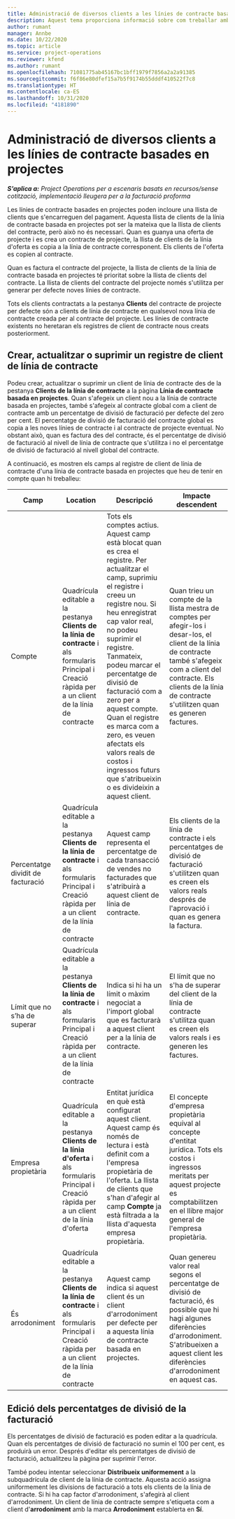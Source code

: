```yaml
---
title: Administració de diversos clients a les línies de contracte basades en projectes
description: Aquest tema proporciona informació sobre com treballar amb línies de contracte i contractes que contenen diversos clients.
author: rumant
manager: Annbe
ms.date: 10/22/2020
ms.topic: article
ms.service: project-operations
ms.reviewer: kfend
ms.author: rumant
ms.openlocfilehash: 71081775ab45167bc1bff1979f7856a2a2a91385
ms.sourcegitcommit: f6f86e80dfef15a7b5f9174b55dddf410522f7c8
ms.translationtype: HT
ms.contentlocale: ca-ES
ms.lasthandoff: 10/31/2020
ms.locfileid: "4181890"
---
```

# <a name="manage-multiple-customers-on-project-based-contract-lines"></a>Administració de diversos clients a les línies de contracte basades en projectes

_**S'aplica a:** Project Operations per a escenaris basats en recursos/sense cotització, implementació lleugera per a la facturació proforma_

Les línies de contracte basades en projectes poden incloure una llista de clients que s'encarreguen del pagament. Aquesta llista de clients de la línia de contracte basada en projectes pot ser la mateixa que la llista de clients del contracte, però això no és necessari. Quan es guanya una oferta de projecte i es crea un contracte de projecte, la llista de clients de la línia d'oferta es copia a la línia de contracte corresponent. Els clients de l'oferta es copien al contracte.

Quan es factura el contracte del projecte, la llista de clients de la línia de contracte basada en projectes té prioritat sobre la llista de clients del contracte. La llista de clients del contracte del projecte només s'utilitza per generar per defecte noves línies de contracte.

Tots els clients contractats a la pestanya **Clients** del contracte de projecte per defecte són a clients de línia de contracte en qualsevol nova línia de contracte creada per al contracte del projecte. Les línies de contracte existents no heretaran els registres de client de contracte nous creats posteriorment.

## <a name="create-update-or-delete-a-contract-line-customer-record"></a>Crear, actualitzar o suprimir un registre de client de línia de contracte

Podeu crear, actualitzar o suprimir un client de línia de contracte des de la pestanya **Clients de la línia de contracte** a la pàgina **Línia de contracte basada en projectes**. Quan s'afegeix un client nou a la línia de contracte basada en projectes, també s'afegeix al contracte global com a client de contracte amb un percentatge de divisió de facturació per defecte del zero per cent. El percentatge de divisió de facturació del contracte global es copia a les noves línies de contracte i al contracte de projecte eventual. No obstant això, quan es factura des del contracte, és el percentatge de divisió de facturació al nivell de línia de contracte que s'utilitza i no el percentatge de divisió de facturació al nivell global del contracte. 

A continuació, es mostren els camps al registre de client de línia de contracte d'una línia de contracte basada en projectes que heu de tenir en compte quan hi treballeu:

| Camp | Location | Descripció | Impacte descendent |
| --- | --- | --- | --- |
| Compte | Quadrícula editable a la pestanya **Clients de la línia de contracte** i als formularis Principal i Creació ràpida per a un client de la línia de contracte | Tots els comptes actius. Aquest camp està blocat quan es crea el registre. Per actualitzar el camp, suprimiu el registre i creeu un registre nou. Si heu enregistrat cap valor real, no podeu suprimir el registre. Tanmateix, podeu marcar el percentatge de divisió de facturació com a zero per a aquest compte. Quan el registre es marca com a zero, es veuen afectats els valors reals de costos i ingressos futurs que s'atribueixin o es divideixin a aquest client. | Quan trieu un compte de la llista mestra de comptes per afegir-los i desar-los, el client de la línia de contracte també s'afegeix com a client del contracte. Els clients de la línia de contracte s'utilitzen quan es generen factures. |
| Percentatge dividit de facturació | Quadrícula editable a la pestanya **Clients de la línia de contracte** i als formularis Principal i Creació ràpida per a un client de la línia de contracte | Aquest camp representa el percentatge de cada transacció de vendes no facturades que s'atribuirà a aquest client de línia de contracte. | Els clients de la línia de contracte i els percentatges de divisió de facturació s'utilitzen quan es creen els valors reals després de l'aprovació i quan es genera la factura. |
| Límit que no s’ha de superar | Quadrícula editable a la pestanya **Clients de la línia de contracte** i als formularis Principal i Creació ràpida per a un client de la línia de contracte | Indica si hi ha un límit o màxim negociat a l'import global que es facturarà a aquest client per a la línia de contracte. | El límit que no s'ha de superar del client de la línia de contracte s'utilitza quan es creen els valors reals i es generen les factures. |
| Empresa propietària | Quadrícula editable a la pestanya **Clients de la línia d'oferta** i als formularis Principal i Creació ràpida per a un client de la línia d'oferta | Entitat jurídica en què està configurat aquest client. Aquest camp és només de lectura i està definit com a l'empresa propietària de l'oferta. La llista de clients que s'han d'afegir al camp **Compte** ja està filtrada a la llista d'aquesta empresa propietària. | El concepte d'empresa propietària equival al concepte d'entitat jurídica. Tots els costos i ingressos meritats per aquest projecte es comptabilitzen en el llibre major general de l'empresa propietària. |
| És arrodoniment | Quadrícula editable a la pestanya **Clients de la línia de contracte** i als formularis Principal i Creació ràpida per a un client de la línia de contracte | Aquest camp indica si aquest client és un client d'arrodoniment per defecte per a aquesta línia de contracte basada en projectes. | Quan genereu valor real segons el percentatge de divisió de facturació, és possible que hi hagi algunes diferències d'arrodoniment. S'atribueixen a aquest client les diferències d'arrodoniment en aquest cas. |

## <a name="edit-billing-split-percentages"></a>Edició dels percentatges de divisió de la facturació

Els percentatges de divisió de facturació es poden editar a la quadrícula. Quan els percentatges de divisió de facturació no sumin el 100 per cent, es produirà un error. Després d'editar els percentatges de divisió de facturació, actualitzeu la pàgina per suprimir l'error.

També podeu intentar seleccionar **Distribueix uniformement** a la subquadrícula de client de la línia de contracte. Aquesta acció assigna uniformement les divisions de facturació a tots els clients de la línia de contracte. Si hi ha cap factor d'arrodoniment, s'afegirà al client d'arrodoniment. Un client de línia de contracte sempre s'etiqueta com a client d'**arrodoniment** amb la marca **Arrodoniment** establerta en **Sí**.
